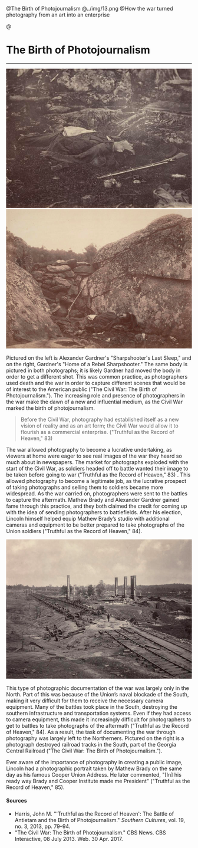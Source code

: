 @The Birth of Photojournalism
@../img/13.png
@How the war turned photography from an art into an enterprise

@
# The Birth of Photojournalism

***

<div class='ui one column center aligned grid'>
	<div class="column">
		<div class="ui centered medium images">
			<img src="../img/16.png">
			</img>
			<img src="../img/17.png">
			</img>
		</div>
	</div>
</div>

Pictured on the left is Alexander Gardner's "Sharpshooter's Last Sleep," and on the right, Gardner's "Home of a Rebel Sharpshooter." The same body is pictured in both photographs; it is likely Gardner had moved the body in order to get a different shot.  This was common practice, as photographers used death and the war in order to capture different scenes that would be of interest to the American public ("The Civil War: The Birth of Photojournalism.").  The increasing role and presence of photographers in the war make the dawn of a new and influential medium, as the Civil War marked the birth of photojournalism. 

> Before the Civil War, photography had established itself as a new vision of reality and as an art form; the Civil War would allow it to flourish as a commercial enterprise. ("Truthful as the Record of Heaven," 83)

The war allowed photography to become a lucrative undertaking, as viewers at home were eager to see real images of the war they heard so much about in newspapers.  The market for photographs exploded with the start of the Civil War, as soldiers headed off to battle wanted their image to be taken before going to war ("Truthful as the Record of Heaven," 83) . This allowed photography to become a legitimate job, as the lucrative prospect of taking photographs and selling them to soldiers became more widespread.  As the war carried on, photographers were sent to the battles to capture the aftermath.  Mathew Brady and Alexander Gardner gained fame through this practice, and they both claimed the credit for coming up with the idea of sending photographers to battlefields.  After his election, Lincoln himself helped equip Mathew Brady’s studio with additional cameras and equipment to be better prepared to take photographs of the Union soldiers ("Truthful as the Record of Heaven," 84).  

<img src="../img/14.png" class="ui medium right floated image transition visible">
</img>


This type of photographic documentation of the war was largely only in the North.  Part of this was because of the Union’s naval blockade of the South, making it very difficult for them to receive the necessary camera equipment.  Many of the battles took place in the South, destroying the southern infrastructure and transportation systems.  Even if they had access to camera equipment, this made it increasingly difficult for photographers to get to battles to take photographs of the aftermath ("Truthful as the Record of Heaven," 84). As a result, the task of documenting the war through photography was largely left to the Northerners. Pictured on the right is a photograph destroyed railroad tracks in the South, part of the Georgia Central Railroad ("The Civil War: The Birth of Photojournalism.").  

Ever aware of the importance of photography in creating a public image, Lincoln had a photographic portrait taken by Mathew Brady on the same day as his famous Cooper Union Address.  He later commented, "[In] his ready way Brady and Cooper Institute made me President" ("Truthful as the Record of Heaven," 85).  


#### Sources 
- Harris, John M. "'Truthful as the Record of Heaven': The Battle of Antietam and the Birth of Photojournalism." *Southern Cultures*, vol. 19, no. 3, 2013, pp. 79–94.
- "The Civil War: The Birth of Photojournalism." CBS News. CBS Interactive, 08 July 2013. Web. 30 Apr. 2017.
